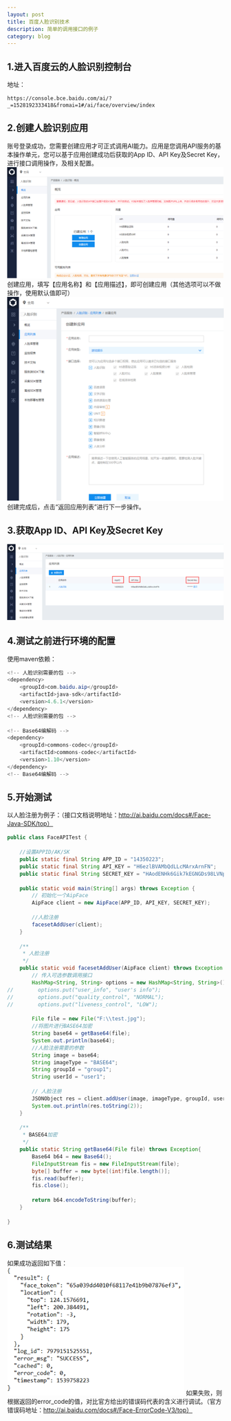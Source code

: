 ```yaml
---
layout: post
title: 百度人脸识别技术
description: 简单的调用接口的例子
category: blog
---
```


1.进入百度云的人脸识别控制台
-
地址：
```
https://console.bce.baidu.com/ai/?_=1528192333418&fromai=1#/ai/face/overview/index
```

2.创建人脸识别应用
-
账号登录成功，您需要创建应用才可正式调用AI能力。应用是您调用API服务的基本操作单元，您可以基于应用创建成功后获取的App ID、API Key及Secret Key，进行接口调用操作，及相关配置。
![001](/images/baidu-FaceAPI/001.png)
创建应用，填写【应用名称】和【应用描述】，即可创建应用（其他选项可以不做操作，使用默认值即可）
![002](/images/baidu-FaceAPI/002.png)
创建完成后，点击“返回应用列表”进行下一步操作。

3.获取App ID、API Key及Secret Key
-
![003](/images/baidu-FaceAPI/003.png)

4.测试之前进行环境的配置
-
使用maven依赖：
```java
<!-- 人脸识别需要的包 -->
<dependency>
    <groupId>com.baidu.aip</groupId>
    <artifactId>java-sdk</artifactId>
    <version>4.6.1</version>
</dependency>		
<!-- 人脸识别需要的包 -->
	
<!-- Base64编解码 -->	
<dependency>
    <groupId>commons-codec</groupId>
    <artifactId>commons-codec</artifactId>
    <version>1.10</version>
</dependency>
<!-- Base64编解码 -->
```

5.开始测试
-
以人脸注册为例子：（接口文档说明地址：http://ai.baidu.com/docs#/Face-Java-SDK/top）
```java
public class FaceAPITest {
		
    //设置APPID/AK/SK
    public static final String APP_ID = "14350223";
    public static final String API_KEY = "H6ezlBVAMbQdLLcMArxArnFN";
    public static final String SECRET_KEY = "HAodENHk6Gik7kEGNGDs98LVNpHSLU4R";
    
    public static void main(String[] args) throws Exception {
        // 初始化一个AipFace
        AipFace client = new AipFace(APP_ID, API_KEY, SECRET_KEY);

        //人脸注册
        facesetAddUser(client);        
    }
    
    /**
     * 人脸注册
     */
    public static void facesetAddUser(AipFace client) throws Exception {
        // 传入可选参数调用接口
        HashMap<String, String> options = new HashMap<String, String>();
//        options.put("user_info", "user's info");
//        options.put("quality_control", "NORMAL");
//        options.put("liveness_control", "LOW");
        
        File file = new File("F:\\test.jpg");
        //将图片进行BASE64加密
        String base64 = getBase64(file);
        System.out.println(base64);
        //人脸注册需要的参数
        String image = base64;
        String imageType = "BASE64";
        String groupId = "group1";
        String userId = "user1";
        
        // 人脸注册
        JSONObject res = client.addUser(image, imageType, groupId, userId, options);
        System.out.println(res.toString(2));
    }
    
    /**
     * BASE64加密
     */
	public static String getBase64(File file) throws Exception{
		Base64 b64 = new Base64();
		FileInputStream fis = new FileInputStream(file);
		byte[] buffer = new byte[(int)file.length()];
		fis.read(buffer);
		fis.close();
			
		return b64.encodeToString(buffer);
	}
	
}
```

6.测试结果
-
如果成功返回如下值：
![004](/images/baidu-FaceAPI/004.png)
如果失败，则根据返回的error_code的值，对比官方给出的错误码代表的含义进行调试。（官方错误码地址：http://ai.baidu.com/docs#/Face-ErrorCode-V3/top）
